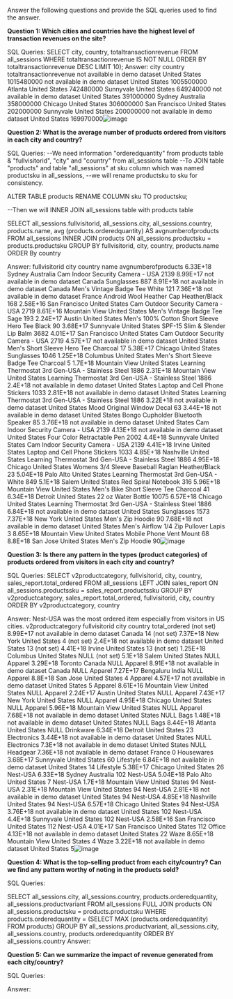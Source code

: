 Answer the following questions and provide the SQL queries used to find the answer.

    
**Question 1: Which cities and countries have the highest level of transaction revenues on the site?**


SQL Queries:
SELECT city, country, totaltransactionrevenue 
FROM all_sessions
WHERE totaltransactionrevenue IS NOT NULL
ORDER BY totaltransactionrevenue DESC
LIMIT 10);
Answer:
city	country	totaltransactionrevenue
not available in demo dataset	United States	1015480000
not available in demo dataset	United States	1005500000
Atlanta	United States	742480000
Sunnyvale	United States	649240000
not available in demo dataset	United States	391000000
Sydney	Australia	358000000
Chicago	United States	306000000
San Francisco	United States	202000000
Sunnyvale	United States	200000000
not available in demo dataset	United States	169970000![image](https://github.com/oyebolakolapo/LHL_Project_One_Kolapo/assets/40770957/7e9c364f-6ff4-41d3-a015-858e6a604102)

**Question 2: What is the average number of products ordered from visitors in each city and country?**


SQL Queries:
--We need information "orderedquantity" from products table & "fullvisitorid", "city" and "country" from all_sessions table
--To JOIN table "products" and table "all_sessions" at sku column which was named productsku in all_sessions,
--we will rename productsku to sku for consistency.

ALTER TABLE products 
RENAME COLUMN sku TO productsku;

--Then we will INNER JOIN all_sessions table with products table

SELECT all_sessions.fullvisitorid, all_sessions.city, all_sessions.country, products.name, avg (products.orderedquantity) AS avgnumberofproducts
FROM all_sessions
INNER JOIN products
ON all_sessions.productsku = products.productsku
GROUP BY fullvisitorid, city, country, products.name
ORDER By country

Answer:
fullvisitorid	city	country	name	avgnumberofproducts
6.33E+18	Sydney	Australia	 Cam Indoor Security Camera - USA	2139
8.99E+17	not available in demo dataset	Canada	 Sunglasses	887
8.91E+18	not available in demo dataset	Canada	 Men's Vintage Badge Tee White	121
7.36E+18	not available in demo dataset	France	Android Wool Heather Cap Heather/Black	168
2.58E+16	San Francisco	United States	 Cam Outdoor Security Camera - USA	2719
8.61E+16	Mountain View	United States	 Men's Vintage Badge Tee Sage	193
2.24E+17	Austin	United States	 Men's 100% Cotton Short Sleeve Hero Tee Black	90
3.68E+17	Sunnyvale	United States	SPF-15 Slim & Slender Lip Balm	3682
4.01E+17	San Francisco	United States	 Cam Outdoor Security Camera - USA	2719
4.57E+17	not available in demo dataset	United States	 Men's Short Sleeve Hero Tee Charcoal	17
5.38E+17	Chicago	United States	 Sunglasses	1046
1.25E+18	Columbus	United States	 Men's Short Sleeve Badge Tee Charcoal	5
1.7E+18	Mountain View	United States	 Learning Thermostat 3rd Gen-USA - Stainless Steel	1886
2.31E+18	Mountain View	United States	 Learning Thermostat 3rd Gen-USA - Stainless Steel	1886
2.4E+18	not available in demo dataset	United States	 Laptop and Cell Phone Stickers	1033
2.81E+18	not available in demo dataset	United States	 Learning Thermostat 3rd Gen-USA - Stainless Steel	1886
3.22E+18	not available in demo dataset	United States	 Mood Original Window Decal	63
3.44E+18	not available in demo dataset	United States	 Bongo Cupholder Bluetooth Speaker	85
3.76E+18	not available in demo dataset	United States	 Cam Indoor Security Camera - USA	2139
4.13E+18	not available in demo dataset	United States	Four Color Retractable Pen	2002
4.4E+18	Sunnyvale	United States	 Cam Indoor Security Camera - USA	2139
4.41E+18	Irvine	United States	 Laptop and Cell Phone Stickers	1033
4.85E+18	Nashville	United States	 Learning Thermostat 3rd Gen-USA - Stainless Steel	1886
4.95E+18	Chicago	United States	 Womens 3/4 Sleeve Baseball Raglan Heather/Black	23
5.04E+18	Palo Alto	United States	 Learning Thermostat 3rd Gen-USA - White	849
5.1E+18	Salem	United States	Red Spiral  Notebook	316
5.96E+18	Mountain View	United States	 Men's Bike Short Sleeve Tee Charcoal	41
6.34E+18	Detroit	United States	 22 oz Water Bottle	10075
6.57E+18	Chicago	United States	 Learning Thermostat 3rd Gen-USA - Stainless Steel	1886
6.84E+18	not available in demo dataset	United States	 Sunglasses	1573
7.37E+18	New York	United States	 Men's  Zip Hoodie	90
7.68E+18	not available in demo dataset	United States	 Men's Airflow 1/4 Zip Pullover Lapis	3
8.65E+18	Mountain View	United States	 Mobile Phone Vent Mount	68
8.8E+18	San Jose	United States	 Men's  Zip Hoodie	90![image](https://github.com/oyebolakolapo/LHL_Project_One_Kolapo/assets/40770957/0ec3074c-8580-4fbb-a4c4-797cdd90a0ee)

**Question 3: Is there any pattern in the types (product categories) of products ordered from visitors in each city and country?**


SQL Queries:
SELECT v2productcategory, fullvisitorid, city, country, sales_report.total_ordered 
FROM all_sessions
LEFT JOIN sales_report ON all_sessions.productssku = sales_report.productssku
GROUP BY v2productcategory, sales_report.total_ordered, fullvisitorid, city, country
ORDER BY v2productcategory, country

Answer:
Nest-USA was the most ordered item especially from visitors in US cities.
v2productcategory	fullvisitorid	city	country	total_ordered
(not set)	8.99E+17	not available in demo dataset	Canada	14
(not set)	7.37E+18	New York	United States	4
(not set)	2.4E+18	not available in demo dataset	United States	13
(not set)	4.41E+18	Irvine	United States	13
(not set)	1.25E+18	Columbus	United States	NULL
(not set)	5.1E+18	Salem	United States	NULL
Apparel	3.29E+18	Toronto	Canada	NULL
Apparel	8.91E+18	not available in demo dataset	Canada	NULL
Apparel	7.27E+17	Bengaluru	India	NULL
Apparel	8.8E+18	San Jose	United States	4
Apparel	4.57E+17	not available in demo dataset	United States	5
Apparel	8.61E+16	Mountain View	United States	NULL
Apparel	2.24E+17	Austin	United States	NULL
Apparel	7.43E+17	New York	United States	NULL
Apparel	4.95E+18	Chicago	United States	NULL
Apparel	5.96E+18	Mountain View	United States	NULL
Apparel	7.68E+18	not available in demo dataset	United States	NULL
Bags	1.48E+18	not available in demo dataset	United States	NULL
Bags	8.44E+18	Atlanta	United States	NULL
Drinkware	6.34E+18	Detroit	United States	23
Electronics	3.44E+18	not available in demo dataset	United States	NULL
Electronics	7.3E+18	not available in demo dataset	United States	NULL
Headgear	7.36E+18	not available in demo dataset	France	0
Housewares	3.68E+17	Sunnyvale	United States	60
Lifestyle	6.84E+18	not available in demo dataset	United States	14
Lifestyle	5.38E+17	Chicago	United States	26
Nest-USA	6.33E+18	Sydney	Australia	102
Nest-USA	5.04E+18	Palo Alto	United States	7
Nest-USA	1.7E+18	Mountain View	United States	94
Nest-USA	2.31E+18	Mountain View	United States	94
Nest-USA	2.81E+18	not available in demo dataset	United States	94
Nest-USA	4.85E+18	Nashville	United States	94
Nest-USA	6.57E+18	Chicago	United States	94
Nest-USA	3.76E+18	not available in demo dataset	United States	102
Nest-USA	4.4E+18	Sunnyvale	United States	102
Nest-USA	2.58E+16	San Francisco	United States	112
Nest-USA	4.01E+17	San Francisco	United States	112
Office	4.13E+18	not available in demo dataset	United States	22
Waze	8.65E+18	Mountain View	United States	4
Waze	3.22E+18	not available in demo dataset	United States	5![image](https://github.com/oyebolakolapo/LHL_Project_One_Kolapo/assets/40770957/708c2850-1eaa-4828-9581-ba189529238e)

**Question 4: What is the top-selling product from each city/country? Can we find any pattern worthy of noting in the products sold?**


SQL Queries:

SELECT all_sessions.city, all_sessions.country, products.orderedquantity, all_sessions.productvariant
FROM all_sessions
FULL JOIN products
ON all_sessions.productsku = products.productsku
WHERE products.orderedquantity =  (SELECT MAX (products.orderedquantity)
   FROM products)
GROUP BY all_sessions.productvariant, all_sessions.city, all_sessions.country, products.orderedquantity
ORDER BY all_sessions.country
Answer:





**Question 5: Can we summarize the impact of revenue generated from each city/country?**

SQL Queries:



Answer:







